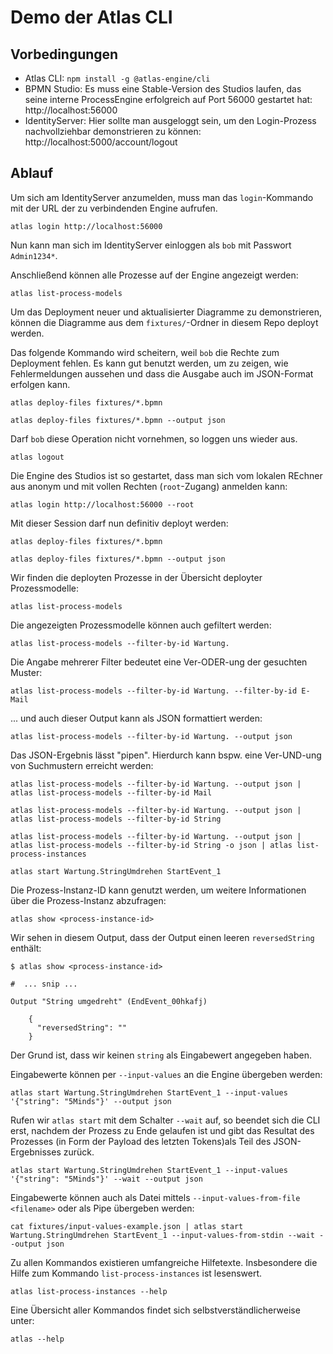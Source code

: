 # Demo der Atlas CLI

## Vorbedingungen

* Atlas CLI: `npm install -g @atlas-engine/cli`
* BPMN Studio: Es muss eine Stable-Version des Studios laufen, das seine interne ProcessEngine erfolgreich auf Port 56000 gestartet hat: http://localhost:56000
* IdentityServer: Hier sollte man ausgeloggt sein, um den Login-Prozess nachvollziehbar demonstrieren zu können: http://localhost:5000/account/logout

## Ablauf

Um sich am IdentityServer anzumelden, muss  man das `login`-Kommando mit der  URL der zu verbindenden Engine aufrufen.

```shell
atlas login http://localhost:56000
```

Nun kann man sich im IdentityServer einloggen als `bob` mit Passwort `Admin1234*`.

Anschließend können alle Prozesse auf der Engine angezeigt werden:

```shell
atlas list-process-models
```

Um das Deployment neuer und aktualisierter Diagramme zu demonstrieren, können die Diagramme aus dem `fixtures/`-Ordner in diesem Repo deployt werden.

Das folgende  Kommando wird scheitern, weil `bob` die  Rechte zum Deployment fehlen.
Es kann gut benutzt werden, um zu zeigen, wie Fehlermeldungen aussehen und dass die Ausgabe auch im JSON-Format erfolgen kann.

```shell
atlas deploy-files fixtures/*.bpmn

atlas deploy-files fixtures/*.bpmn --output json
```

Darf `bob` diese Operation nicht vornehmen, so loggen uns wieder aus.

```shell
atlas logout
```

Die Engine des Studios ist so gestartet, dass man sich vom lokalen REchner aus anonym und mit vollen Rechten (`root`-Zugang) anmelden kann:

```shell
atlas login http://localhost:56000 --root
```

Mit dieser Session darf nun definitiv deployt werden:

```shell
atlas deploy-files fixtures/*.bpmn

atlas deploy-files fixtures/*.bpmn --output json
```

Wir finden die deployten Prozesse in der Übersicht deployter Prozessmodelle:


```shell
atlas list-process-models
```

Die angezeigten Prozessmodelle können auch gefiltert werden:

```shell
atlas list-process-models --filter-by-id Wartung.
```

Die Angabe mehrerer Filter bedeutet eine Ver-ODER-ung der gesuchten Muster:

```shell
atlas list-process-models --filter-by-id Wartung. --filter-by-id E-Mail
```

... und auch dieser Output kann als JSON formattiert werden:

```shell
atlas list-process-models --filter-by-id Wartung. --output json
```

Das JSON-Ergebnis lässt "pipen".
Hierdurch kann bspw. eine Ver-UND-ung von Suchmustern erreicht werden:

```shell
atlas list-process-models --filter-by-id Wartung. --output json | atlas list-process-models --filter-by-id Mail
```



```shell
atlas list-process-models --filter-by-id Wartung. --output json | atlas list-process-models --filter-by-id String

atlas list-process-models --filter-by-id Wartung. --output json | atlas list-process-models --filter-by-id String -o json | atlas list-process-instances
```

```shell
atlas start Wartung.StringUmdrehen StartEvent_1
```

Die Prozess-Instanz-ID kann genutzt werden, um weitere Informationen über die Prozess-Instanz abzufragen:

```shell
atlas show <process-instance-id>
```

Wir sehen in diesem Output, dass der Output einen leeren  `reversedString` enthält:

```
$ atlas show <process-instance-id>

#  ... snip ...

Output "String umgedreht" (EndEvent_00hkafj)

    {
      "reversedString": ""
    }
```

Der  Grund ist, dass wir keinen `string` als Eingabewert angegeben haben.

Eingabewerte können per `--input-values` an die Engine übergeben werden:

```shell
atlas start Wartung.StringUmdrehen StartEvent_1 --input-values '{"string": "5Minds"}' --output json
```

Rufen wir `atlas start` mit dem Schalter `--wait` auf, so beendet sich die CLI erst, nachdem der Prozess zu Ende gelaufen ist und gibt das Resultat  des Prozesses (in Form der Payload des letzten Tokens)als Teil des JSON-Ergebnisses zurück.

```shell
atlas start Wartung.StringUmdrehen StartEvent_1 --input-values '{"string": "5Minds"}' --wait --output json
```

Eingabewerte können auch als Datei mittels `--input-values-from-file <filename>` oder als Pipe übergeben werden:

```shell
cat fixtures/input-values-example.json | atlas start Wartung.StringUmdrehen StartEvent_1 --input-values-from-stdin --wait --output json
```

Zu allen Kommandos existieren umfangreiche Hilfetexte.
Insbesondere die Hilfe zum Kommando `list-process-instances` ist lesenswert.

```shell
atlas list-process-instances --help
```

Eine Übersicht aller Kommandos findet sich selbstverständlicherweise unter:

```shell
atlas --help
```

